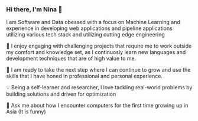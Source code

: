 ### Hi there, I'm Nina 👋

<!--
**ntalib/ntalib** is a ✨ _special_ ✨ repository because its `README.md` (this file) appears on your GitHub profile.

Here are some ideas to get you started:

- 🔭 I’m currently working on ...
- 🌱 I’m currently learning ...
- 👯 I’m looking to collaborate on ...
- 🤔 I’m looking for help with ...
- 💬 Ask me about ...
- 📫 How to reach me: ...
- 😄 Pronouns: ...
- ⚡ Fun fact: ...
-->

 I am Software and Data obessed with a focus on Machine Learning and experience in developing web applications and pipeline applications utilizing various tech stack and utilizing cutting edge engineering

🌱 I enjoy engaging with challenging projects that require me to work outside my comfort and knowledge set, as I continuosly learn new languages and development techniques that are of high value to me.

🚀 I am ready to take the next step where I can continue to grow and use the skills that I have honed in professional and personal experience.

💡 Being a self-learner and researcher, I love tackling real-world problems by building solutions and driven for optimization

💬 Ask me about how I encounter computers for the first time growing up in Asia (It is funny)
